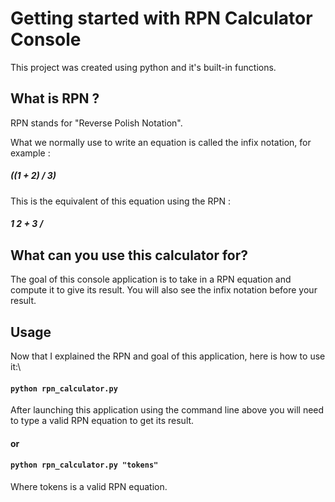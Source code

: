 # Getting started with RPN Calculator Console

This project was created using python and it's built-in functions.

## What is RPN ?

RPN stands for "Reverse Polish Notation". 

What we normally use to write an equation is called the infix notation, for example :
##### ((1 + 2) / 3)

This is the equivalent of this equation using the RPN : 

##### 1 2 + 3 /

## What can you use this calculator for?

The goal of this console application is to take in a RPN equation and compute it to give its result.
You will also see the infix notation before your result.

## Usage

Now that I explained the RPN and goal of this application, here is how to use it:\

#### `python rpn_calculator.py` 
After launching this application using the command line above you will need to type a valid RPN equation to get its result.

#### or

#### `python rpn_calculator.py "tokens"`
Where tokens is a valid RPN equation.


